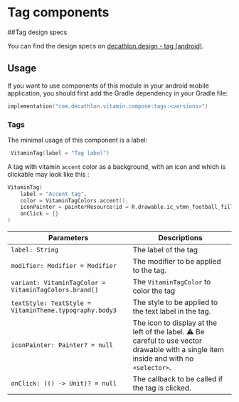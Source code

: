 # Tag components

##Tag design specs

You can find the design specs on [decathlon.design - tag (android)](https://www.decathlon.design/726f8c765/p/129f57-tag/b/93aae6).

## Usage

If you want to use components of this module in your android mobile application, you should
first add the Gradle dependency in your Gradle file:

```kotlin
implementation("com.decathlon.vitamin.compose:tags:<versions>")
```

### Tags

The minimal usage of this component is a label:

```kotlin
 VitaminTag(label = "Tag label")
```

A tag with vitamin `accent` color as a background, with an icon and which is clickable may look like this :
```kotlin
VitaminTag(
    label = "Accent tag",
    color = VitaminTagColors.accent(),
    iconPainter = painterResource(id = R.drawable.ic_vtmn_football_fill),
    onClick = {}
)
```

| Parameters | Descriptions |
| ---------- | ------------ |
| `label: String` | The label of the tag |
| `modifier: Modifier = Modifier` | The modifier to be applied to the tag. |
| `variant: VitaminTagColor = VitaminTagColors.brand()` | The `VitaminTagColor` to color the tag |
| `textStyle: TextStyle = VitaminTheme.typography.body3` | The style to be applied to the text label in the tag. |
| `iconPainter: Painter? = null` | The icon to display at the left of the label. ⚠️ Be careful to use vector drawable with a single item inside and with no `<selector>`. |
| `onClick: (() -> Unit)? = null` | The callback to be called if the tag is clicked. |